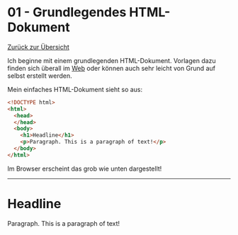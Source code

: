 01 - Grundlegendes HTML-Dokument
================================

[Zurück zur Übersicht][MAIN]

Ich beginne mit einem grundlegenden HTML-Dokument. Vorlagen dazu
finden sich überall im [Web][LMGTFY] oder können auch sehr leicht von Grund auf
selbst erstellt werden.

Mein einfaches HTML-Dokument sieht so aus:

```html
<!DOCTYPE html>
<html>
  <head>
  </head>
  <body>
    <h1>Headline</h1>
    <p>Paragraph. This is a paragraph of text!</p>
  </body>
</html>
```

Im Browser erscheint das grob wie unten dargestellt!

---

# Headline

Paragraph. This is a paragraph of text!

[MAIN]: ../README.md
[LMGTFY]: https://lmgtfy.app/?q=basic+html+file
